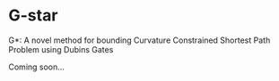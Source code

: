 # G-star
G*: A novel method for bounding Curvature Constrained Shortest Path Problem using Dubins Gates

Coming soon...
